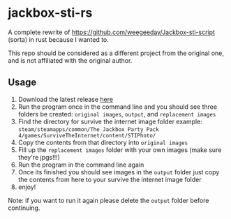 # jackbox-sti-rs
A complete rewrite of https://github.com/weegeeday/Jackbox-sti-script (sorta) in rust because I wanted to.

This repo should be considered as a different project from the original one, and is not affiliated with the original author.

## Usage

1. Download the latest release [here](https://github.com/OakleyCord/jackbox-sti-rs/releases/latest)
2. Run the program once in the command line and you should see three folders be created: ``original images``, ``output``, and ``replacement images``
3. Find the directory for survive the internet image folder example: ``steam/steamapps/common/The Jackbox Party Pack 4/games/SurviveTheInternet/content/STIPhoto/``
4. Copy the contents from that directory into ``original images``
5. Fill up the ``replacement images`` folder with your own images (make sure they're jpgs!!!)
6. Run the program in the command line again
7. Once its finished you should see images in the ``output`` folder just copy the contents from here to your survive the internet image folder
8. enjoy!

Note: if you want to run it again please delete the ``output`` folder before continuing.
